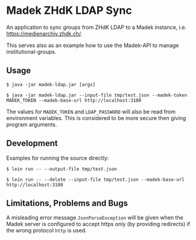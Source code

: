 # Madek ZHdK LDAP Sync

An application to sync groups from ZHdK LDAP to a Madek instance, i.e. https://medienarchiv.zhdk.ch/.

This serves also as an example how to use the Madek-API to manage institutional-groups.

## Usage


    $ java -jar madek-ldap.jar [args]

    $ java -jar madek-ldap.jar --input-file tmp/test.json --madek-token MADEK_TOKEN --madek-base-url http://localhost:3100

The values for `MADEK_TOKEN` and `LDAP_PASSWORD` will also be read from
environment variables. This is considered to be more secure then giving program
arguments.

## Development

Examples for running the source directly:

    $ lein run -- --output-file tmp/test.json

    $ lein run -- --delete --input-file tmp/test.json --madek-base-url http://localhost:3100


## Limitations, Problems and Bugs

A misleading error message `JsonParseException` will be given when the Madek
server is configured to accept https only (by providing redirects) if the wrong
protocol `http` is used.
